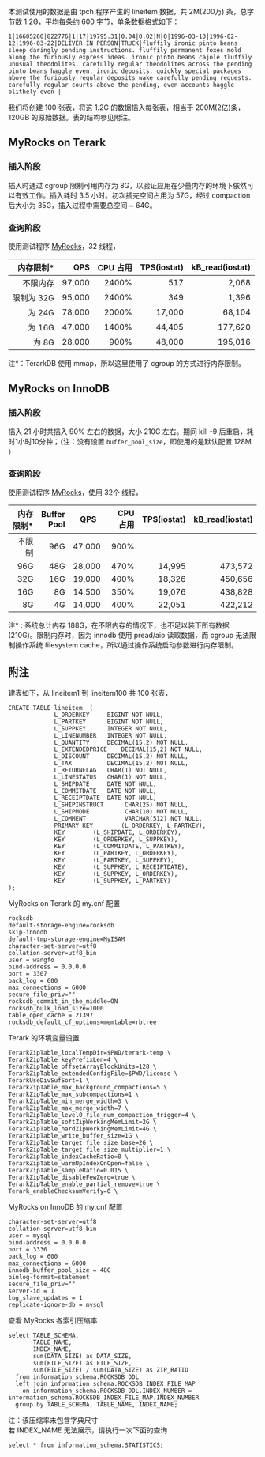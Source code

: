 

本测试使用的数据是由 tpch 程序产生的 lineitem 数据，共 2M(200万) 条，总字节数 1.2G，平均每条约 600 字节，单条数据格式如下：

```
1|16605260|822776|1|17|19795.31|0.04|0.02|N|O|1996-03-13|1996-02-12|1996-03-22|DELIVER IN PERSON|TRUCK|fluffily ironic pinto beans sleep daringly pending instructions. fluffily permanent foxes mold along the furiously express ideas. ironic pinto beans cajole fluffily unusual theodolites. carefully regular theodolites across the pending pinto beans haggle even, ironic deposits. quickly special packages above the furiously regular deposits wake carefully pending requests. carefully regular courts above the pending, even accounts haggle blithely even |
```

我们将创建 100 张表，将这 1.2G 的数据插入每张表，相当于 200M(2亿)条，120GB 的原始数据。表的结构参见附注。

## MyRocks on Terark

### 插入阶段

插入时通过 cgroup 限制可用内存为 8G，以验证应用在少量内存的环境下依然可以有效工作。插入耗时 3.5 小时。初次插完空间占用为 57G，经过 compaction 后大小为 35G，插入过程中需要总空间 ~ 64G。


### 查询阶段

使用测试程序 [MyRocks](https://github.com/Terark/MyRocksTest)，32 线程，


| 内存限制*   |  QPS   | CPU 占用  | TPS(iostat) | kB_read(iostat) |
|----------:|-------:|---------:|------------:|----------------:|
| 不限内存   | 97,000 | 2400%    |  517        |  2,068          |
| 限制为 32G | 95,000 | 2400%    |  349        |  1,396          |
| 为 24G    | 78,000 | 2000%    |  17,000     |  68,104         |
| 为 16G    | 47,000 | 1400%    |  44,405     |  177,620        |
| 为 8G     | 28,000 | 900%     |  48,000     |  195,016        |

注*：TerarkDB 使用 mmap，所以这里使用了 cgroup 的方式进行内存限制。

## MyRocks on InnoDB

### 插入阶段

插入 21 小时共插入 90% 左右的数据，大小 210G 左右。期间 kill -9 后重启，耗时1小时10分钟；（注：没有设置 ```buffer_pool_size```，即使用的是默认配置 128M ）


### 查询阶段

使用测试程序 [MyRocks](https://github.com/Terark/MyRocksTest)，使用 32个 线程，

| 内存限制*  |Buffer<br/>Pool|  QPS   | CPU 占用  | TPS(iostat) | kB_read(iostat) |
|----------:|---:|-------:|---------:|------------:|----------------:|
| 不限制     |96G | 47,000 |     900%|             |                 |
| 96G       |48G | 28,000 |      470%|  14,995     |  473,572        |
| 32G       |16G | 19,000 |      400%|  18,326     |  450,656        |
| 16G       | 8G | 14,500 |      350%|  19,076     |  438,828        |
|  8G       | 4G | 14,000 |      400%|  22,051     |  422,212        |
 
注* : 系统总计内存 188G，在不限内存的情况下，也不足以装下所有数据(210G)。限制内存时，因为 innodb 使用 pread/aio 读取数据，而 cgroup 无法限制操作系统 filesystem cache，所以通过操作系统启动参数进行内存限制。

## 附注

建表如下，从 lineitem1 到 lineitem100 共 100 张表，

```
CREATE TABLE lineitem  (
             L_ORDERKEY    	BIGINT NOT NULL,
             L_PARTKEY     	BIGINT NOT NULL,
             L_SUPPKEY     	INTEGER NOT NULL,
             L_LINENUMBER  	INTEGER NOT NULL,
             L_QUANTITY    	DECIMAL(15,2) NOT NULL,
             L_EXTENDEDPRICE    DECIMAL(15,2) NOT NULL,
             L_DISCOUNT    	DECIMAL(15,2) NOT NULL,
             L_TAX         	DECIMAL(15,2) NOT NULL,
             L_RETURNFLAG  	CHAR(1) NOT NULL,
             L_LINESTATUS  	CHAR(1) NOT NULL,
             L_SHIPDATE    	DATE NOT NULL,
             L_COMMITDATE  	DATE NOT NULL,
             L_RECEIPTDATE 	DATE NOT NULL,
             L_SHIPINSTRUCT 	 CHAR(25) NOT NULL,
             L_SHIPMODE     	 CHAR(10) NOT NULL,
             L_COMMENT      	 VARCHAR(512) NOT NULL,
             PRIMARY KEY        (L_ORDERKEY, L_PARTKEY),
             KEY 		(L_SHIPDATE, L_ORDERKEY),
             KEY 		(L_ORDERKEY, L_SUPPKEY),
             KEY 		(L_COMMITDATE, L_PARTKEY),
             KEY 		(L_PARTKEY, L_ORDERKEY),
             KEY 		(L_PARTKEY, L_SUPPKEY),
             KEY 		(L_SUPPKEY, L_RECEIPTDATE),
             KEY 		(L_SUPPKEY, L_ORDERKEY),
             KEY 		(L_SUPPKEY, L_PARTKEY)
);
```

MyRocks on Terark 的 my.cnf 配置

```
rocksdb
default-storage-engine=rocksdb
skip-innodb
default-tmp-storage-engine=MyISAM
character-set-server=utf8
collation-server=utf8_bin
user = wangfo
bind-address = 0.0.0.0
port = 3307
back_log = 600
max_connections = 6000
secure_file_priv=""
rocksdb_commit_in_the_middle=ON
rocksdb_bulk_load_size=1000
table_open_cache = 21397
rocksdb_default_cf_options=memtable=rbtree
```

Terark 的环境变量设置

```
TerarkZipTable_localTempDir=$PWD/terark-temp \
TerarkZipTable_keyPrefixLen=4 \
TerarkZipTable_offsetArrayBlockUnits=128 \
TerarkZipTable_extendedConfigFile=$PWD/license \
TerarkUseDivSufSort=1 \
TerarkZipTable_max_background_compactions=5 \
TerarkZipTable_max_subcompactions=1 \
TerarkZipTable_min_merge_width=3 \
TerarkZipTable_max_merge_width=7 \
TerarkZipTable_level0_file_num_compaction_trigger=4 \
TerarkZipTable_softZipWorkingMemLimit=2G \
TerarkZipTable_hardZipWorkingMemLimit=4G \
TerarkZipTable_write_buffer_size=1G \
TerarkZipTable_target_file_size_base=2G \
TerarkZipTable_target_file_size_multiplier=1 \
TerarkZipTable_indexCacheRatio=0 \
TerarkZipTable_warmUpIndexOnOpen=false \
TerarkZipTable_sampleRatio=0.015 \
TerarkZipTable_disableFewZero=true \
TerarkZipTable_enable_partial_remove=true \
Terark_enableChecksumVerify=0 \
```

MyRocks on InnoDB 的 my.cnf 配置

```
character-set-server=utf8
collation-server=utf8_bin
user = mysql
bind-address = 0.0.0.0
port = 3336
back_log = 600
max_connections = 6000
innodb_buffer_pool_size = 48G
binlog-format=statement
secure_file_priv=""
server-id = 1
log_slave_updates = 1
replicate-ignore-db = mysql
```

查看 MyRocks 各索引压缩率
```
select TABLE_SCHEMA,
       TABLE_NAME,
       INDEX_NAME,
       sum(DATA_SIZE) as DATA_SIZE,
       sum(FILE_SIZE) as FILE_SIZE,
       sum(FILE_SIZE) / sum(DATA_SIZE) as ZIP_RATIO
  from information_schema.ROCKSDB_DDL
  left join information_schema.ROCKSDB_INDEX_FILE_MAP
    on information_schema.ROCKSDB_DDL.INDEX_NUMBER = information_schema.ROCKSDB_INDEX_FILE_MAP.INDEX_NUMBER
  group by TABLE_SCHEMA, TABLE_NAME, INDEX_NAME;
```
注：该压缩率未包含字典尺寸  
若 INDEX_NAME 无法展示，请执行一次下面的查询
```
select * from information_schema.STATISTICS;
```
